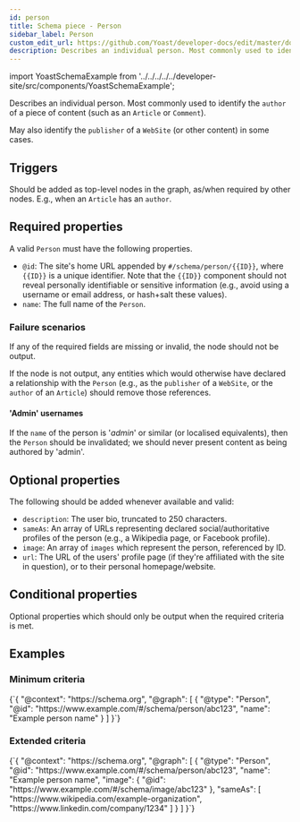 ```yaml
---
id: person
title: Schema piece - Person
sidebar_label: Person
custom_edit_url: https://github.com/Yoast/developer-docs/edit/master/docs/features/schema/pieces/person.md
description: Describes an individual person. Most commonly used to identify the 'author' of a piece of content.
---
```

import YoastSchemaExample from '../../../../../developer-site/src/components/YoastSchemaExample';

Describes an individual person. Most commonly used to identify the `author` of a piece of content (such as an `Article` or `Comment`).

May also identify the `publisher` of a `WebSite` (or other content) in some cases.

## Triggers
Should be added as top-level nodes in the graph, as/when required by other nodes. E.g., when an `Article` has an `author`.

## Required properties
A valid `Person` must have the following properties.

* `@id`: The site's home URL appended by `#/schema/person/{{ID}}`, where `{{ID}}` is a unique identifier. Note that the `{{ID}}` component should not reveal personally identifiable or sensitive information (e.g., avoid using a username or email address, or hash+salt these values).
* `name`: The full name of the `Person`.

### Failure scenarios
If any of the required fields are missing or invalid, the node should not be output.

If the node is not output, any entities which would otherwise have declared a relationship with the `Person` (e.g., as the `publisher` of a `WebSite`, or the `author` of an `Article`) should remove those references.

#### 'Admin' usernames
If the `name` of the person is '*admin*' or similar (or localised equivalents), then the `Person` should be invalidated; we should never present content as being authored by 'admin'.

## Optional properties
The following should be added whenever available and valid:

* `description`: The user bio, truncated to 250 characters.
* `sameAs`: An array of URLs representing declared social/authoritative profiles of the person (e.g., a Wikipedia page, or Facebook profile).
* `image`: An array of `images` which represent the person, referenced by ID.
* `url`: The URL of the users' profile page (if they're affiliated with the site in question), or to their personal homepage/website.

## Conditional properties
Optional properties which should only be output when the required criteria is met.

## Examples

### Minimum criteria

<YoastSchemaExample>
{`{
      "@context": "https://schema.org",
      "@graph": [
          {
              "@type": "Person",
              "@id": "https://www.example.com/#/schema/person/abc123",
              "name": "Example person name"
          }
      ]
  }`}
</YoastSchemaExample>

### Extended criteria

<YoastSchemaExample>
{`{
      "@context": "https://schema.org",
      "@graph": [
          {
              "@type": "Person",
              "@id": "https://www.example.com/#/schema/person/abc123",
              "name": "Example person name",
              "image": {
                  "@id": "https://www.example.com/#/schema/image/abc123"
              },
              "sameAs": [
                  "https://www.wikipedia.com/example-organization",
                  "https://www.linkedin.com/company/1234"
              ]
          }
      ]
  }`}
</YoastSchemaExample>

